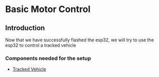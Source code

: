 # Basic Motor Control
## Introduction
Now that we have successfully flashed the esp32, we will try to use the esp32 to control a tracked vehicle

### Components needed for the setup
* [Tracked Vehicle](https://www.aliexpress.com/item/32821691519.html?spm=a2g0o.productlist.0.0.dd9f3504FIxJlO&algo_pvid=4bd80cc2-4a6f-4e2b-9bf1-29e588a22596&algo_expid=4bd80cc2-4a6f-4e2b-9bf1-29e588a22596-40&btsid=31add63b-820d-4040-a855-48db1088dcb4&ws_ab_test=searchweb0_0,searchweb201602_2,searchweb201603_53)
